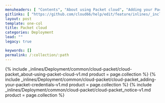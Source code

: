 ```yaml
---
menuheaders: [ "Contents", "About using Packet cloud", "Adding your Packet credentials", "Notice" ]
gitlinks: [ "https://github.com/cloud66/help/edit/feature/inlines/_includes/_inlines/Deployment/common/cloud-packet/cloud-packet_contents-v1.md", "https://github.com/cloud66/help/edit/feature/inlines/_includes/_inlines/Deployment/common/cloud-packet/cloud-packet_about-using-packet-cloud-v1.md", "https://github.com/cloud66/help/edit/feature/inlines/_includes/_inlines/Deployment/common/cloud-packet/cloud-packet_adding-your-packet-credentials-v1.md", "https://github.com/cloud66/help/edit/feature/inlines/_includes/_inlines/Deployment/common/cloud-packet/cloud-packet_notice-v1.md" ]
layout: post
template: one-col
title: Packet cloud
categories: Deployment
lead: ""
legacy: true

keywords: []
permalink: /:collection/:path
---
```





<a name="2"></a>{% include _inlines/Deployment/common/cloud-packet/cloud-packet_about-using-packet-cloud-v1.md  product = page.collection %}
<a name="3"></a>{% include _inlines/Deployment/common/cloud-packet/cloud-packet_adding-your-packet-credentials-v1.md  product = page.collection %}
<a name="4"></a>{% include _inlines/Deployment/common/cloud-packet/cloud-packet_notice-v1.md  product = page.collection %}